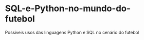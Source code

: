 # SQL-e-Python-no-mundo-do-futebol
Possíveis usos das linguagens Python e SQL no cenário do futebol
